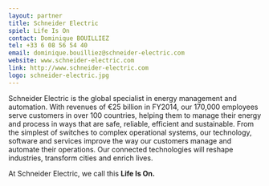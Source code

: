 ```yaml
---
layout: partner
title: Schneider Electric
spiel: Life Is On
contact: Dominique BOUILLIEZ
tel: +33 6 08 56 54 40
email: dominique.bouilliez@schneider-electric.com
website: www.schneider-electric.com
link: http://www.schneider-electric.com
logo: schneider-electric.jpg
---
```


Schneider Electric is the global specialist in energy management and automation. With revenues of €25 billion in FY2014, our 170,000 employees serve customers in over 100 countries, helping them to manage their energy and process in ways that are safe, reliable, efficient and sustainable. From the simplest of switches to complex operational systems, our technology, software and services improve the way our customers manage and automate their operations. Our connected technologies will reshape industries, transform cities and enrich lives.

At Schneider Electric, we call this **Life Is On.**